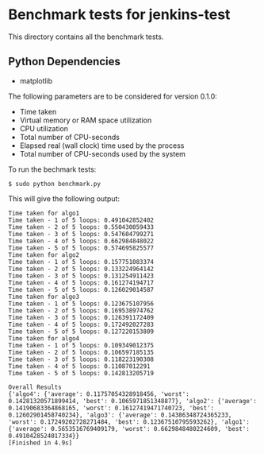 # Benchmark tests for jenkins-test

This directory contains all the benchmark tests.

## Python Dependencies
* matplotlib

The following parameters are to be considered for version 0.1.0:

* Time taken
* Virtual memory or RAM space utilization
* CPU utilization
* Total number of CPU-seconds
* Elapsed real (wall clock) time used by the process
* Total number of CPU-seconds used by the system

To run the bechmark tests:
```
$ sudo python benchmark.py
```
This will give the following output:
```
Time taken for algo1
Time taken - 1 of 5 loops: 0.491042852402
Time taken - 2 of 5 loops: 0.550430059433
Time taken - 3 of 5 loops: 0.547604799271
Time taken - 4 of 5 loops: 0.662984848022
Time taken - 5 of 5 loops: 0.574695825577
Time taken for algo2
Time taken - 1 of 5 loops: 0.157751083374
Time taken - 2 of 5 loops: 0.133224964142
Time taken - 3 of 5 loops: 0.131254911423
Time taken - 4 of 5 loops: 0.161274194717
Time taken - 5 of 5 loops: 0.126029014587
Time taken for algo3
Time taken - 1 of 5 loops: 0.123675107956
Time taken - 2 of 5 loops: 0.169538974762
Time taken - 3 of 5 loops: 0.126391172409
Time taken - 4 of 5 loops: 0.172492027283
Time taken - 5 of 5 loops: 0.127220153809
Time taken for algo4
Time taken - 1 of 5 loops: 0.109349012375
Time taken - 2 of 5 loops: 0.106597185135
Time taken - 3 of 5 loops: 0.118223190308
Time taken - 4 of 5 loops: 0.11087012291
Time taken - 5 of 5 loops: 0.142813205719

Overall Results
{'algo4': {'average': 0.11757054328918456, 'worst': 0.14281320571899414, 'best': 0.1065971851348877}, 'algo2': {'average': 0.14190683364868165, 'worst': 0.16127419471740723, 'best': 0.12602901458740234}, 'algo3': {'average': 0.14386348724365233, 'worst': 0.17249202728271484, 'best': 0.12367510795593262}, 'algo1': {'average': 0.5653516769409179, 'worst': 0.6629848480224609, 'best': 0.4910428524017334}}
[Finished in 4.9s]
```
